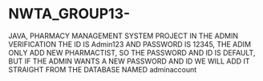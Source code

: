 # NWTA_GROUP13-
JAVA, PHARMACY MANAGEMENT SYSTEM PROJECT 
IN THE ADMIN VERIFICATION THE ID IS Admin123 AND PASSWORD IS 12345, THE ADIM ONLY ADD NEW PHARMACTIST, SO THE PASSWORD AND ID IS DEFAULT, BUT IF THE ADMIN WANTS A NEW PASSWORD AND ID WE WILL ADD IT STRAIGHT FROM THE DATABASE NAMED adminaccount
